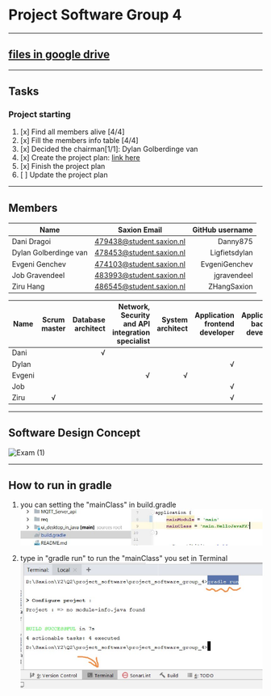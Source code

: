 # Project Software Group 4  

---
## [files in google drive](https://drive.google.com/drive/folders/16lqQJqcn16oxbLozXcLZvlrA7V4UzppE?usp=sharing)

---  

## Tasks  
### Project starting  
1.   [x] Find all members alive [4/4]  
2.   [x] Fill the members info table [4/4]  
5.   [x] Decided the chairman[1/1]: Dylan Golberdinge van    
4.   [x] Create the project plan: [link here](https://docs.google.com/document/d/1AA9SQbSAX5Be-EN5OMCMpgCPGSsBk430/edit#heading=h.3j2qqm3)   
5.   [x] Finish the project plan  
6.   [ ] Update the project plan
---  
## Members  
| Name        | Saxion Email           | GitHub username  |
| ------------- |:-------------:| -----:|
| Dani Dragoi     | 479438@student.saxion.nl     |  Danny875 |
| Dylan Golberdinge van     | 478453@student.saxion.nl     |  Ligfietsdylan |
| Evgeni Genchev      | 474103@student.saxion.nl | EvgeniGenchev|
| Job Gravendeel  | 483993@student.saxion.nl      |    jgravendeel |
| Ziru Hang | 486545@student.saxion.nl     |    ZHangSaxion |


| Name        | Scrum master | Database architect | Network, Security and API integration specialist | System architect | Application frontend developer | Application backend developer | Management | Documentation writer |
| ------------- |:-------------:| -----:| -----:| -----:| -----:| -----:| -----:| -----:|
| Dani| |√| | | |√| |√|
| Dylan| | | | |√| |√|√|
| Evgeni| | |√|√| | | |√|
| Job| | | | |√|√| |√|
| Ziru|√| | | |√|√| |√|

---
## Software Design Concept
![Exam (1)](https://user-images.githubusercontent.com/59848681/99647376-fb31e200-2a51-11eb-9af9-630bfa4e4e16.png)

---
## How to run in gradle  
1.  you can setting the "mainClass" in build.gradle  
![setting](https://github.com/ZHangSaxion/project_software_group_4/blob/main/temp_things_to_delete_at_the_end/classSetting.jpg?raw=true)  

2.  type in "gradle run" to run the "mainClass" you set in Terminal  
![toRun](https://github.com/ZHangSaxion/project_software_group_4/blob/main/temp_things_to_delete_at_the_end/runTheClass.jpg?raw=true)  
